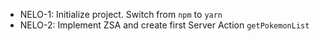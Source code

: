 - NELO-1: Initialize project. Switch from `npm` to `yarn`
- NELO-2: Implement ZSA and create first Server Action `getPokemonList`
